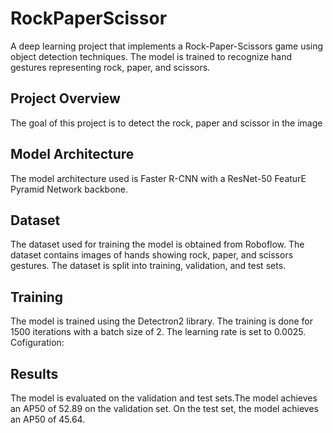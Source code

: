 # RockPaperScissor
A deep learning project that implements a  Rock-Paper-Scissors game using object detection techniques. The model is trained to recognize hand gestures representing rock, paper, and scissors.

## Project Overview
The goal of this project is to detect the rock, paper and scissor in the image

## Model Architecture
The model architecture used is Faster R-CNN with a ResNet-50 FeaturE Pyramid Network backbone.

## Dataset
The dataset used for training the model is obtained from Roboflow. The dataset contains images of hands showing rock, paper, and scissors gestures. The dataset is split into training, validation, and test sets.

## Training
The model is trained using the Detectron2 library. The training is done for 1500 iterations with a batch size of 2. The learning rate is set to 0.0025.
Cofiguration:

## Results
The model is evaluated on the validation and test sets.The model achieves an AP50 of 52.89 on the validation set. On the test set, the model achieves an AP50 of 45.64.
